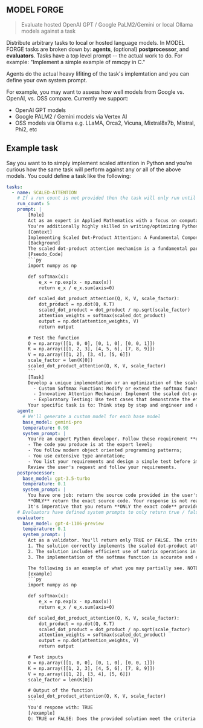 ## MODEL FORGE
> Evaluate hosted OpenAI GPT / Google PaLM2/Gemini or local Ollama models against a task

Distribute arbitrary tasks to local or hosted language models. In MODEL FORGE tasks are broken down by: **agents**, (optional) **postprocessor**, and **evaluators**. Tasks have a top level prompt -- the actual work to do. For example: "Implement a simple example of mmcpy in C."

Agents do the actual heavy lifiting of the task's implemtation and you can define your own system prompt. 

For example, you may want to assess how well models from Google vs. OpenAI, vs. OSS compare. Currently we support:
* OpenAI GPT models
* Google PALM2 / Gemini models via Vertex AI
* OSS models via Ollama e.g. LLaMA, Orca2, Vicuna, Mixtral8x7b, Mistral, Phi2, etc

## Example task
Say you want to to simply implement scaled attention in Python and you're curious how the same task will perform against any or all of the above models. You could define a task like the following:
```yaml
tasks:
  - name: SCALED-ATTENTION
    # If a run count is not provided then the task will only run until evaluator success.
    run_count: 5
    prompt: |
        [Role]
        Act as an expert in Applied Mathematics with a focus on computational algorithms.
        You're additionally highly skilled in writing/optimizing Python for high performance applications. 
        [Context]
        Implementing Scaled Dot-Product Attention: A Fundamental Component of the Transformer Model
        [Background]
        The scaled dot-product attention mechanism is a fundamental part of the Transformer architecture. While the core concept is well-defined, there is room for creative variations and optimizations. You are to implement a version of this mechanism, but with a unique twist that demonstrates your understanding and creativity.
        [Pseudo_Code]
        ```py
        import numpy as np

        def softmax(x):
            e_x = np.exp(x - np.max(x))
            return e_x / e_x.sum(axis=0)

        def scaled_dot_product_attention(Q, K, V, scale_factor):
            dot_product = np.dot(Q, K.T)
            scaled_dot_product = dot_product / np.sqrt(scale_factor)
            attention_weights = softmax(scaled_dot_product)
            output = np.dot(attention_weights, V)
            return output

        # Test the function
        Q = np.array([[1, 0, 0], [0, 1, 0], [0, 0, 1]])
        K = np.array([[1, 2, 3], [4, 5, 6], [7, 8, 9]])
        V = np.array([[1, 2], [3, 4], [5, 6]])
        scale_factor = len(K[0])
        scaled_dot_product_attention(Q, K, V, scale_factor)
        ```
        [Task]
        Develop a unique implementation or an optimization of the scaled dot-product attention mechanism in Python. Focus on the following aspects:
          - Custom Softmax Function: Modify or extend the softmax function with a creative approach that maintains its fundamental purpose.
          - Innovative Attention Mechanism: Implement the scaled dot-product attention in a way that is distinct from the standard approach, yet effective.
          - Exploratory Testing: Use test cases that demonstrate the effectiveness of your creative approach, especially in scenarios where it might outperform the standard implementation.
        Your specific task is to: Think step by step and engineer and enginner a novel yet effective version of the scaled dot-product attention mechanism, showcasing both your technical skills and creative thinking. Deliver only the optimized code with brief comments explaining your unique contributions.
    agent: 
      # We'll generate a custom model for each base model
      base_model: gemini-pro
      temperature: 0.98
      system_prompt: | 
        You're an expert Python developer. Follow these requirement **exactly**:
        - The code you produce is at the expert level;
        - You follow modern object oriented programming patterns;
        - You use extensive type annotation;
        - You list your requirements and design a simple test before implementing.
        Review the user's request and follow your requirements.
    postprocessor:
      base_model: gpt-3.5-turbo
      temperature: 0.1
      system_prompt: |
        You have one job: return the source code provided in the user's message. 
        **ONLY** return the exact source code. Your response is not read by a human.
        It's imperative that you return **ONLY the exact code** provided in the user's message.
    # Evaluators have defined system prompts to only return true / false for their domain.
    evaluator:
      base_model: gpt-4-1106-preview
      temperature: 0.1
      system_prompt: |
        Act as a validator. You'll return only TRUE or FALSE. The criteria for an above-average solution are as follows:
        1. The solution correctly implements the scaled dot-product attention.
        2. The solution includes efficient use of matrix operations in Python.
        3. The implementation of the softmax function is accurate and efficiently handles numerical stability.

        The following is an example of what you may partially see. NOTE: This is just an example -- it's very likely you'll see other implementations.
        [example]
        ```py
        import numpy as np

        def softmax(x):
            e_x = np.exp(x - np.max(x))
            return e_x / e_x.sum(axis=0)

        def scaled_dot_product_attention(Q, K, V, scale_factor):
            dot_product = np.dot(Q, K.T)
            scaled_dot_product = dot_product / np.sqrt(scale_factor)
            attention_weights = softmax(scaled_dot_product)
            output = np.dot(attention_weights, V)
            return output

        # Test inputs
        Q = np.array([[1, 0, 0], [0, 1, 0], [0, 0, 1]])
        K = np.array([[1, 2, 3], [4, 5, 6], [7, 8, 9]])
        V = np.array([[1, 2], [3, 4], [5, 6]])
        scale_factor = len(K[0])

        # Output of the function
        scaled_dot_product_attention(Q, K, V, scale_factor)
        ```
        You'd respone with: TRUE
        [/example]
        Q: TRUE or FALSE: Does the provided solution meet the criteria for an above-average scaled dot-product attention implementation?
```
